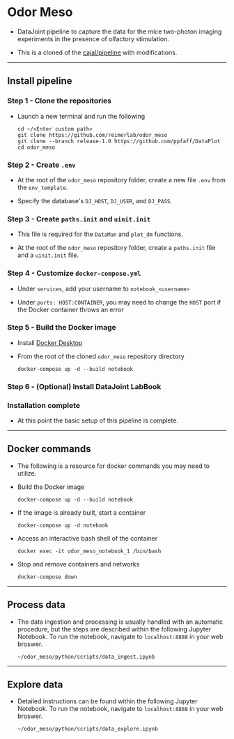 # Odor Meso

+ DataJoint pipeline to capture the data for the mice two-photon imaging experiments in the presence of olfactory stimulation.

+ This is a cloned of the [cajal/pipeline](https://github.com/cajal/pipeline) with modifications. 

---
## Install pipeline

### Step 1 - Clone the repositories

+ Launch a new terminal and run the following
    ```
    cd ~/<Enter custom path>
    git clone https://github.com/reimerlab/odor_meso
    git clone --branch release-1.0 https://github.com/ppfaff/DataPlot
    cd odor_meso
    ```

### Step 2 - Create `.env`

+ At the root of the `odor_meso` repository folder, create a new file `.env` from the `env_template`.

+ Specify the database's `DJ_HOST`, `DJ_USER`, and `DJ_PASS`.

### Step 3 - Create `paths.init` and `uinit.init`

+ This file is required for the `DataMan` and `plot_dm` functions.

+ At the root of the `odor_meso` repository folder, create a `paths.init` file and a `uinit.init` file.

### Step 4 - Customize `docker-compose.yml`

+ Under `services`, add your username to `notebook_<username>`

+ Under `ports: HOST:CONTAINER`, you may need to change the `HOST` port if the Docker container throws an error

### Step 5 - Build the Docker image

+ Install [Docker Desktop](https://www.docker.com/products/docker-desktop)

+ From the root of the cloned `odor_meso` repository directory
     ```
     docker-compose up -d --build notebook
     ```

### Step 6 - (Optional) Install DataJoint LabBook


### Installation complete

+ At this point the basic setup of this pipeline is complete.
---
## Docker commands
+ The following is a resource for docker commands you may need to utilize.

+ Build the Docker image
     ```
     docker-compose up -d --build notebook
     ```

+ If the image is already built, start a container
     ```
     docker-compose up -d notebook
     ```

+ Access an interactive bash shell of the container
     ```
     docker exec -it odor_meso_notebook_1 /bin/bash
     ```

+  Stop and remove containers and networks
     ```
     docker-compose down
     ```
---
## Process data

+ The data ingestion and processing is usually handled with an automatic procedure, but the steps are described within the following Jupyter Notebook. To run the notebook, navigate to `localhost:8888` in your web broswer.
     ```
     ~/odor_meso/python/scripts/data_ingest.ipynb
     ```
---
## Explore data

+ Detailed instructions can be found within the following Jupyter Notebook.  To run the notebook, navigate to `localhost:8888` in your web broswer.
     ```
     ~/odor_meso/python/scripts/data_explore.ipynb
     ```
